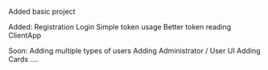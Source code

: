 Added basic project 


Added:
Registration
Login
Simple token usage
Better token reading ClientApp

Soon:
Adding multiple types of users
Adding Administrator / User UI
Adding Cards
....


